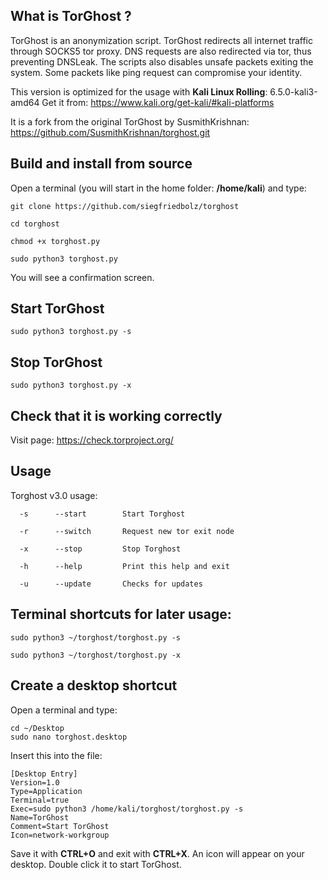 ## What is TorGhost ?
TorGhost is an anonymization script. TorGhost redirects all internet traffic through SOCKS5 tor proxy. DNS requests are also redirected via tor, thus preventing DNSLeak. The scripts also disables unsafe packets exiting the system. Some packets like ping request can compromise your identity.

This version is optimized for the usage with **Kali Linux Rolling**: 6.5.0-kali3-amd64 
Get it from: https://www.kali.org/get-kali/#kali-platforms

It is a fork from the original TorGhost by SusmithKrishnan: https://github.com/SusmithKrishnan/torghost.git

## Build and install from source
Open a terminal (you will start in the home folder: **/home/kali**) and type:

`git clone https://github.com/siegfriedbolz/torghost`

`cd torghost`

`chmod +x torghost.py`

`sudo python3 torghost.py`

You will see a confirmation screen.

## Start TorGhost
`sudo python3 torghost.py -s`

## Stop TorGhost
`sudo python3 torghost.py -x`

## Check that it is working correctly
Visit page: https://check.torproject.org/

## Usage
Torghost v3.0 usage:

`  -s      --start        Start Torghost`

`  -r      --switch       Request new tor exit node`

`  -x      --stop         Stop Torghost`

`  -h      --help         Print this help and exit`

`  -u      --update       Checks for updates`

## Terminal shortcuts for later usage:
`sudo python3 ~/torghost/torghost.py -s`

`sudo python3 ~/torghost/torghost.py -x`

## Create a desktop shortcut
Open a terminal and type:
```
cd ~/Desktop
sudo nano torghost.desktop
```


Insert this into the file:
```
[Desktop Entry]
Version=1.0
Type=Application
Terminal=true
Exec=sudo python3 /home/kali/torghost/torghost.py -s
Name=TorGhost
Comment=Start TorGhost
Icon=network-workgroup
```

Save it with **CTRL+O** and exit with **CTRL+X**.
An icon will appear on your desktop. Double click it to start TorGhost.

